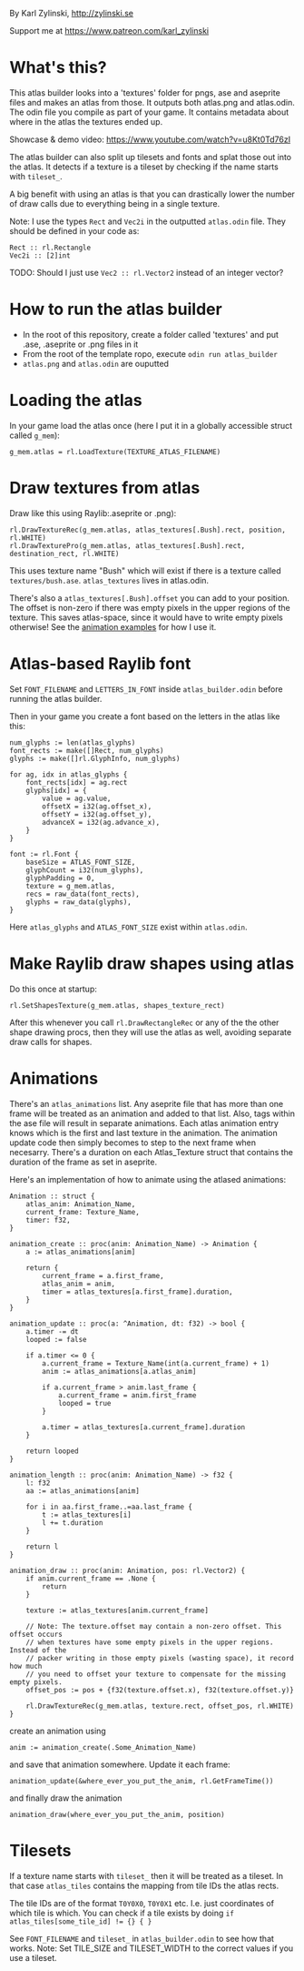 By Karl Zylinski, http://zylinski.se

Support me at https://www.patreon.com/karl_zylinski

# What's this?

This atlas builder looks into a 'textures' folder for pngs, ase and aseprite files and makes an atlas from those. It outputs both atlas.png and atlas.odin. The odin file you compile as part of your game. It contains metadata about where in the atlas the textures ended up.

Showcase & demo video: https://www.youtube.com/watch?v=u8Kt0Td76zI

The atlas builder can also split up tilesets and fonts and splat those out into the atlas. It detects if a texture is a tileset by checking if the name starts with `tileset_`.

A big benefit with using an atlas is that you can drastically lower the number of draw calls due to everything being in a single texture.

Note: I use the types `Rect` and `Vec2i` in the outputted `atlas.odin` file. They should be defined in your code as:
```
Rect :: rl.Rectangle
Vec2i :: [2]int
```
TODO: Should I just use `Vec2 :: rl.Vector2` instead of an integer vector?


# How to run the atlas builder
- In the root of this repository, create a folder called 'textures' and put .ase, .aseprite or .png files in it
- From the root of the template ropo, execute `odin run atlas_builder`
- `atlas.png` and `atlas.odin` are ouputted


# Loading the atlas

In your game load the atlas once (here I put it in a globally accessible struct called `g_mem`):
```
g_mem.atlas = rl.LoadTexture(TEXTURE_ATLAS_FILENAME)
```


# Draw textures from atlas

Draw like this using Raylib:.aseprite or .png):

```
rl.DrawTextureRec(g_mem.atlas, atlas_textures[.Bush].rect, position, rl.WHITE)
rl.DrawTexturePro(g_mem.atlas, atlas_textures[.Bush].rect, destination_rect, rl.WHITE)
```

This uses texture name "Bush" which will exist if there is a texture called `textures/bush.ase`. `atlas_textures` lives in atlas.odin.

There's also a `atlas_textures[.Bush].offset` you can add to your position. The offset is non-zero if there was empty pixels in the upper regions of the texture. This saves atlas-space, since it would have to write empty pixels otherwise! See the [animation examples](#animations) for how I use it.

# Atlas-based Raylib font

Set `FONT_FILENAME` and `LETTERS_IN_FONT` inside `atlas_builder.odin` before running the atlas builder.

Then in your game you create a font based on the letters in the atlas like this:

```
num_glyphs := len(atlas_glyphs)
font_rects := make([]Rect, num_glyphs)
glyphs := make([]rl.GlyphInfo, num_glyphs)

for ag, idx in atlas_glyphs {
	font_rects[idx] = ag.rect
	glyphs[idx] = {
		value = ag.value,
		offsetX = i32(ag.offset_x),
		offsetY = i32(ag.offset_y),
		advanceX = i32(ag.advance_x),
	}
} 

font := rl.Font {
	baseSize = ATLAS_FONT_SIZE,
	glyphCount = i32(num_glyphs),
	glyphPadding = 0,
	texture = g_mem.atlas,
	recs = raw_data(font_rects),
	glyphs = raw_data(glyphs),
}
```

Here `atlas_glyphs` and `ATLAS_FONT_SIZE` exist within `atlas.odin`.

# Make Raylib draw shapes using atlas

Do this once at startup:

```
rl.SetShapesTexture(g_mem.atlas, shapes_texture_rect)
```

After this whenever you call `rl.DrawRectangleRec` or any of the the other shape drawing procs, then they will use the atlas as well, avoiding separate draw calls for shapes.


# Animations

There's an `atlas_animations` list. Any aseprite file that has more than one frame will be treated as an animation and added to that list. Also, tags within the ase file will result in separate animations. Each atlas animation entry knows which is the first and last texture in the animation. The animation update code then simply becomes to step to the next frame when necesarry. There's a duration on each Atlas_Texture struct that contains the duration of the frame as set in aseprite.

Here's an implementation of how to animate using the atlased animations:

```
Animation :: struct {
	atlas_anim: Animation_Name,
	current_frame: Texture_Name,
	timer: f32,
}

animation_create :: proc(anim: Animation_Name) -> Animation {
	a := atlas_animations[anim]

	return {
		current_frame = a.first_frame,
		atlas_anim = anim,
		timer = atlas_textures[a.first_frame].duration,
	}
}

animation_update :: proc(a: ^Animation, dt: f32) -> bool {
	a.timer -= dt
	looped := false

	if a.timer <= 0 {
		a.current_frame = Texture_Name(int(a.current_frame) + 1)
		anim := atlas_animations[a.atlas_anim]

		if a.current_frame > anim.last_frame {
			a.current_frame = anim.first_frame
			looped = true
		}

		a.timer = atlas_textures[a.current_frame].duration
	}

	return looped
}

animation_length :: proc(anim: Animation_Name) -> f32 {
	l: f32
	aa := atlas_animations[anim]

	for i in aa.first_frame..=aa.last_frame {
		t := atlas_textures[i]
		l += t.duration
	}

	return l
}

animation_draw :: proc(anim: Animation, pos: rl.Vector2) {
	if anim.current_frame == .None {
		return
	}

	texture := atlas_textures[anim.current_frame]
	
	// Note: The texture.offset may contain a non-zero offset. This offset occurs
	// when textures have some empty pixels in the upper regions. Instead of the
	// packer writing in those empty pixels (wasting space), it record how much
	// you need to offset your texture to compensate for the missing empty pixels.
	offset_pos := pos + {f32(texture.offset.x), f32(texture.offset.y)}

	rl.DrawTextureRec(g_mem.atlas, texture.rect, offset_pos, rl.WHITE)
}
```

create an animation using

```
anim := animation_create(.Some_Animation_Name) 
```
and save that animation somewhere. Update it each frame:

```
animation_update(&where_ever_you_put_the_anim, rl.GetFrameTime())
```

and finally draw the animation

```
animation_draw(where_ever_you_put_the_anim, position)
```

# Tilesets

If a texture name starts with `tileset_` then it will be treated as a tileset. In that case `atlas_tiles` contains the mapping from tile IDs the atlas rects.

The tile IDs are of the format `T0Y0X0`, `T0Y0X1` etc. I.e. just coordinates of which tile is which. You can check if a tile exists by doing `if atlas_tiles[some_tile_id] != {} { }`

See `FONT_FILENAME` and `tileset_` in `atlas_builder.odin` to see how that works. Note: Set TILE_SIZE and TILESET_WIDTH to the correct values if you use a tileset.
